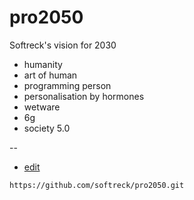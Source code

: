 # pro2050
Softreck's vision for 2030


+ humanity
+ art of human
+ programming person
+ personalisation by hormones
+ wetware
+ 6g
+ society 5.0

--
+ [edit](https://github.com/softreck/pro2050/edit/main/README.md)

```
https://github.com/softreck/pro2050.git
```
